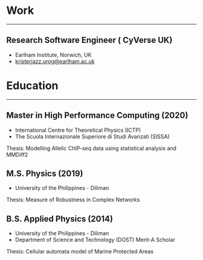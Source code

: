# Work
---


## Research Software Engineer ( CyVerse UK)
- Earlham Institute, Norwich, UK
- kristerjazz.urog@earlham.ac.uk


# Education
---

## Master in High Performance Computing (2020)
- International Centre for Theoretical Physics (ICTP)
- The Scuola Internazionale Superiore di Studi Avanzati (SISSA)

Thesis: Modelling Allelic ChIP-seq data using statistical analysis and MMDiff2

## M.S. Physics (2019)
- University of the Philippines - Diliman

Thesis: Measure of Robustness in Complex Networks

## B.S. Applied Physics (2014)
- University of the Philippines - Diliman
- Department of Science and Technology (DOST) Merit-A Scholar

Thesis: Cellular automata model of Marine Protected Areas
